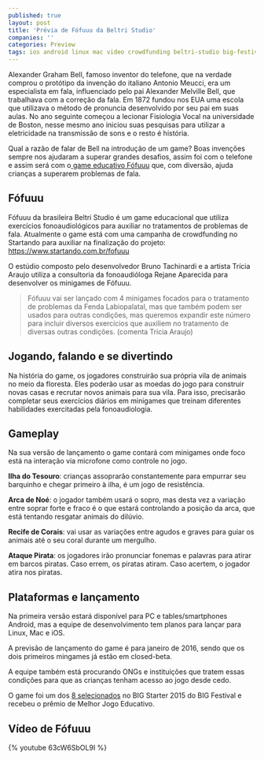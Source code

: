 ```yaml
---
published: true
layout: post
title: 'Prévia de Fófuuu da Beltri Studio'
companies: ''
categories: Preview
tags: ios android linux mac video crowdfunding beltri-studio big-festival evento big-starter pernambuco preview
---
```

Alexander Graham Bell, famoso inventor do telefone, que na verdade comprou o protótipo da invenção do italiano Antonio Meucci, era um especialista em fala, influenciado pelo pai Alexander Melville Bell, que trabalhava com a correção da fala. Em 1872 fundou nos EUA uma escola que utilizava o método de pronuncia desenvolvido por seu pai em suas aulas. No ano seguinte começou a lecionar Fisiologia Vocal na universidade de Boston, nesse mesmo ano iniciou suas pesquisas para  utilizar a eletricidade na transmissão de sons e o resto é história.

Qual a razão de falar de Bell na introdução de um game? Boas invenções sempre nos ajudaram a superar grandes desafios, assim foi com o telefone e assim será com o<a href="http://fofuuu.com/" target="_blank"> game educativo Fófuuu</a>
 que, com diversão, ajuda crianças a superarem problemas de fala.

## Fófuuu
Fófuuu da brasileira Beltri Studio é um game educacional que utiliza exercícios fonoaudiológicos para auxiliar no tratamentos de problemas de fala. Atualmente o game está com uma campanha de crowdfunding no Startando para auxiliar na finalização do projeto: <a href="https://www.startando.com.br/fofuuu" target="_blank">https://www.startando.com.br/fofuuu</a>


O estúdio composto pelo desenvolvedor Bruno Tachinardi e a artista Trícia Araujo utiliza a consultoria da fonoaudióloga Rejane Aparecida para desenvolver os minigames de Fófuuu.

> Fófuuu vai ser lançado com 4 minigames focados para o tratamento de problemas da Fenda Labiopalatal, mas que também podem ser usados para outras condições, mas queremos expandir este número para incluir diversos exercícios que auxiliem no tratamento de diversas outras condições. (comenta Tricia Araujo)




## Jogando, falando e se divertindo
Na história do game, os jogadores construirão sua própria vila de animais no meio da floresta. Eles poderão usar as moedas do jogo para construir novas casas e recrutar novos animais para sua vila. Para isso, precisarão completar seus exercícios diários em minigames que treinam diferentes habilidades exercitadas pela fonoaudiologia.

## Gameplay
Na sua versão de lançamento o game contará com minigames onde foco está na interação via microfone como controle no jogo. 

**Ilha do Tesouro**: crianças assoprarão constantemente para empurrar seu barquinho e chegar primeiro à ilha, é um jogo de resistência. 

<strong>Arca de Noé</strong>: o jogador também usará o sopro, mas desta vez a variação entre soprar forte e fraco é o que estará controlando a posição da arca, que está tentando resgatar animais do dilúvio. 

**Recife de Corais**: vai usar as variações entre agudos e graves para guiar os animais até o seu coral durante um mergulho. 

**Ataque Pirata**: os jogadores irão pronunciar fonemas e palavras para atirar em barcos piratas. Caso errem, os piratas atiram. Caso acertem, o jogador atira nos piratas.





## Plataformas e lançamento
Na primeira versão estará disponível para PC e tables/smartphones Android, mas a equipe de desenvolvimento tem planos para lançar para Linux, Mac e iOS.

A previsão de lançamento do game é para janeiro de 2016, sendo que os dois primeiros mingames já estão em closed-beta.

A equipe também está procurando ONGs e instituições que tratem essas condições para que as crianças tenham acesso ao jogo desde cedo.


O game foi um dos <a href="{{ site.baseurl }}/2015/06/09/conheca-os-games-selecionados-no-big-starter/">8 selecionados</a>
 no BIG Starter 2015 do BIG Festival e recebeu o prêmio de Melhor Jogo Educativo.

## Vídeo de Fófuuu
{% youtube 63cW6SbOL9I %}